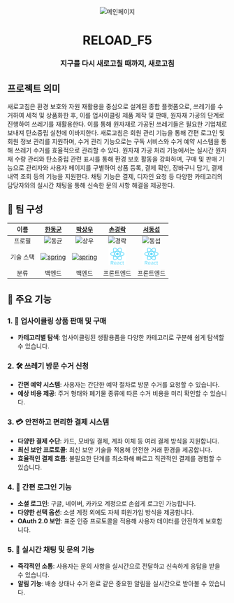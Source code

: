 <p align="center">
  <img width="200px;" src="../Reload_F5/reload-front/src/images/mainLogo.png" alt="메인페이지"/>
</p>

<h1 align="middle">RELOAD_F5</h1>
<h3 align="middle">지구를 다시 새로고칠 때까지, 새로고침</h3>




## 프로젝트 의미
새로고침은 환경 보호와 자원 재활용을 중심으로 설계된 종합 플랫폼으로, 쓰레기를 수거하여 세척 및 상품화한 후, 이를 업사이클링 제품 제작 및 판매, 원자재 가공의 단계로 진행하여 쓰레기를 재활용한다. 이를 통해 원자재로 가공된 쓰레기들은 필요한 기업체로 보내져 탄소중립 실천에 이바지한다.
 새로고침은 회원 관리 기능을 통해 간편 로그인 및 회원 정보 관리를 지원하며, 수거 관리 기능으로는 구독 서비스와 수거 예약 시스템을 통해 쓰레기 수거를 효율적으로 관리할 수 있다. 원자재 가공 처리 기능에서는 실시간 원자재 수량 관리와 탄소중립 관련 표시를 통해 환경 보호 활동을 강화하며, 구매 및 판매 기능으로 관리자와 사용자 페이지를 구별하여 상품 등록, 결제 확인, 장바구니 담기, 결제 내역 조회 등의 기능을 지원한다. 채팅 기능은 결제, 디자인 요청 등 다양한 카테고리의 담당자와의 실시간 채팅을 통해 신속한 문의 사항 해결을 제공한다.





## 📌 팀 구성

| 이름 |  [한동균](https://github.com/hdg5639) | [박상우](https://github.com/Babsang0826) |[손경락](https://github.com/rudfkr) | [서동섭](https://github.com/dongsubnambuk) |
| :-: | :-: | :-: | :-: | :-: |
| 프로필 |![동균](https://avatars.githubusercontent.com/u/107734276?v=4) | ![상우](https://avatars.githubusercontent.com/u/109581758?v=4)  | ![경락](https://avatars.githubusercontent.com/u/182853185?v=4)| ![동섭](https://avatars.githubusercontent.com/u/105368619?v=40559e2f4-9356-4df9-b373-a06030bc0abb) | 
| 기술 스택 | <a href="https://spring.io/" target="_blank" rel="noreferrer"> <img src="https://www.vectorlogo.zone/logos/springio/springio-icon.svg" alt="spring" width="40" height="40"/> </a> | <a href="https://spring.io/" target="_blank" rel="noreferrer"> <img src="https://www.vectorlogo.zone/logos/springio/springio-icon.svg" alt="spring" width="40" height="40"/> </a>  | <a href="https://reactjs.org/" target="_blank" rel="noreferrer"> <img src="https://raw.githubusercontent.com/devicons/devicon/master/icons/react/react-original-wordmark.svg" alt="react" width="40" height="40"/> </a> | <a href="https://reactjs.org/" target="_blank" rel="noreferrer"> <img src="https://raw.githubusercontent.com/devicons/devicon/master/icons/react/react-original-wordmark.svg" alt="react" width="40" height="40"/> </a> |
| 분류 | 백엔드 | 백엔드  | 프론트엔드 | 프론트엔드 | 


## 🔑 주요 기능

### 1. 🌱 업사이클링 상품 판매 및 구매
- **카테고리별 탐색**: 업사이클링된 생활용품을 다양한 카테고리로 구분해 쉽게 탐색할 수 있습니다.

### 2. 🛠️ 쓰레기 방문 수거 신청
- **간편 예약 시스템**: 사용자는 간단한 예약 절차로 방문 수거를 요청할 수 있습니다.
- **예상 비용 제공**: 주거 형태와 폐기물 종류에 따른 수거 비용을 미리 확인할 수 있습니다.

### 3. 💳 안전하고 편리한 결제 시스템
- **다양한 결제 수단**: 카드, 모바일 결제, 계좌 이체 등 여러 결제 방식을 지원합니다.
- **최신 보안 프로토콜**: 최신 보안 기술을 적용해 안전한 거래 환경을 제공합니다.
- **효율적인 결제 흐름**: 불필요한 단계를 최소화해 빠르고 직관적인 결제를 경험할 수 있습니다.

### 4. 🔐 간편 로그인 기능
- **소셜 로그인**: 구글, 네이버, 카카오 계정으로 손쉽게 로그인 가능합니다.
- **다양한 선택 옵션**: 소셜 계정 외에도 자체 회원가입 방식을 제공합니다.
- **OAuth 2.0 보안**: 표준 인증 프로토콜을 적용해 사용자 데이터를 안전하게 보호합니다.

### 5. 💬 실시간 채팅 및 문의 기능
- **즉각적인 소통**: 사용자는 문의 사항을 실시간으로 전달하고 신속하게 응답을 받을 수 있습니다.
- **알림 기능**: 배송 상태나 수거 완료 같은 중요한 알림을 실시간으로 받아볼 수 있습니다.

